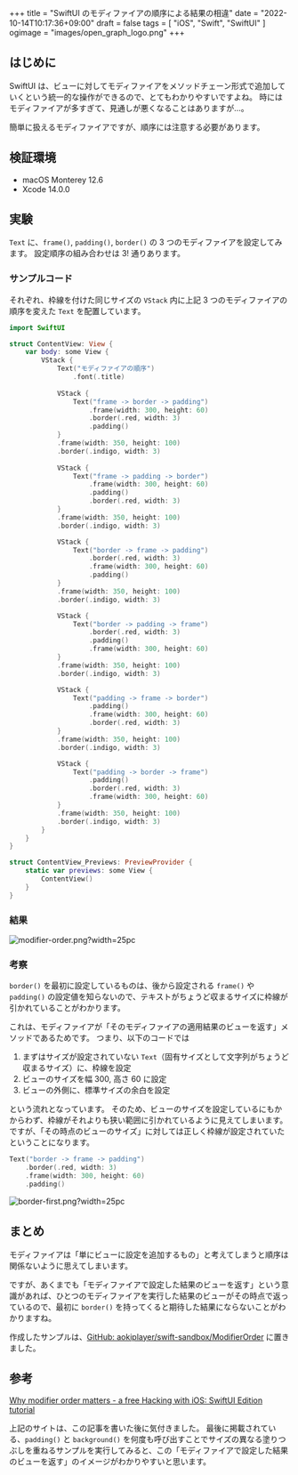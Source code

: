 +++
title = "SwiftUI のモディファイアの順序による結果の相違"
date = "2022-10-14T10:17:36+09:00"
draft = false
tags = [ "iOS", "Swift", "SwiftUI" ]
ogimage = "images/open_graph_logo.png"
+++

## はじめに
SwiftUI は、ビューに対してモディファイアをメソッドチェーン形式で追加していくという統一的な操作ができるので、とてもわかりやすいですよね。
時にはモディファイアが多すぎて、見通しが悪くなることはありますが…。

簡単に扱えるモディファイアですが、順序には注意する必要があります。

## 検証環境
- macOS Monterey 12.6
- Xcode 14.0.0

## 実験
``Text`` に、``frame()``, ``padding()``, ``border()`` の 3 つのモディファイアを設定してみます。
設定順序の組み合わせは 3! 通りあります。

### サンプルコード
それぞれ、枠線を付けた同じサイズの ``VStack`` 内に上記 3 つのモディファイアの順序を変えた ``Text`` を配置しています。

```swift
import SwiftUI

struct ContentView: View {
    var body: some View {
        VStack {
            Text("モディファイアの順序")
                .font(.title)
            
            VStack {
                Text("frame -> border -> padding")
                    .frame(width: 300, height: 60)
                    .border(.red, width: 3)
                    .padding()
            }
            .frame(width: 350, height: 100)
            .border(.indigo, width: 3)
            
            VStack {
                Text("frame -> padding -> border")
                    .frame(width: 300, height: 60)
                    .padding()
                    .border(.red, width: 3)
            }
            .frame(width: 350, height: 100)
            .border(.indigo, width: 3)

            VStack {
                Text("border -> frame -> padding")
                    .border(.red, width: 3)
                    .frame(width: 300, height: 60)
                    .padding()
            }
            .frame(width: 350, height: 100)
            .border(.indigo, width: 3)

            VStack {
                Text("border -> padding -> frame")
                    .border(.red, width: 3)
                    .padding()
                    .frame(width: 300, height: 60)
            }
            .frame(width: 350, height: 100)
            .border(.indigo, width: 3)

            VStack {
                Text("padding -> frame -> border")
                    .padding()
                    .frame(width: 300, height: 60)
                    .border(.red, width: 3)
            }
            .frame(width: 350, height: 100)
            .border(.indigo, width: 3)

            VStack {
                Text("padding -> border -> frame")
                    .padding()
                    .border(.red, width: 3)
                    .frame(width: 300, height: 60)
            }
            .frame(width: 350, height: 100)
            .border(.indigo, width: 3)
        }
    }
}

struct ContentView_Previews: PreviewProvider {
    static var previews: some View {
        ContentView()
    }
}
```

### 結果
![modifier-order.png?width=25pc](/images/swiftui-modifier-order/modifier-order.png?width=25pc)

### 考察
``border()`` を最初に設定しているものは、後から設定される ``frame()`` や ``padding()`` の設定値を知らないので、テキストがちょうど収まるサイズに枠線が引かれていることがわかります。

これは、モディファイアが「そのモディファイアの適用結果のビューを返す」メソッドであるためです。
つまり、以下のコードでは

1. まずはサイズが設定されていない ``Text``（固有サイズとして文字列がちょうど収まるサイズ）に、枠線を設定
2. ビューのサイズを幅 300, 高さ 60 に設定
3. ビューの外側に、標準サイズの余白を設定

という流れとなっています。
そのため、ビューのサイズを設定しているにもかからわず、枠線がそれよりも狭い範囲に引かれているように見えてしまいます。
ですが、「その時点のビューのサイズ」に対しては正しく枠線が設定されていたということになります。

```swift
Text("border -> frame -> padding")
    .border(.red, width: 3)
    .frame(width: 300, height: 60)
    .padding()
```

![border-first.png?width=25pc](/images/swiftui-modifier-order/border-first.png?width=25pc)


## まとめ
モディファイアは「単にビューに設定を追加するもの」と考えてしまうと順序は関係ないように思えてしまいます。

ですが、あくまでも「モディファイアで設定した結果のビューを返す」という意識があれば、ひとつのモディファイアを実行した結果のビューがその時点で返っているので、最初に ``border()`` を持ってくると期待した結果にならないことがわかりますね。

作成したサンプルは、[GitHub: aokiplayer/swift-sandbox/ModifierOrder](https://github.com/aokiplayer/swift-sandbox/tree/master/ModifierOrder) に置きました。

## 参考
[Why modifier order matters - a free Hacking with iOS: SwiftUI Edition tutorial](https://www.hackingwithswift.com/books/ios-swiftui/why-modifier-order-matters)

上記のサイトは、この記事を書いた後に気付きました。
最後に掲載されている、``padding()`` と ``background()`` を何度も呼び出すことでサイズの異なる塗りつぶしを重ねるサンプルを実行してみると、この「モディファイアで設定した結果のビューを返す」のイメージがわかりやすいと思います。
